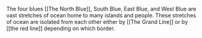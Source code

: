 The four blues [[The North Blue]], South Blue, East Blue, and West Blue are vast stretches of ocean home to many islands and people. These stretches of ocean are isolated from each other either by [[The Grand Line]] or by [[the red line]] depending on which border. 